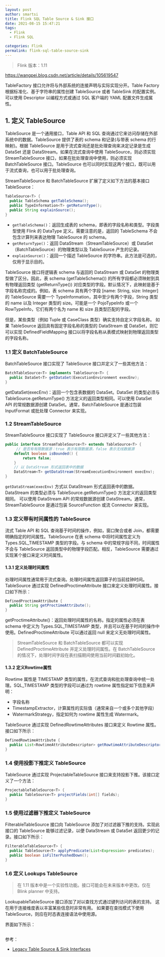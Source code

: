 ```yaml
---
layout: post
author: smartsi
title: Flink SQL Table Source & Sink 接口
date: 2021-08-15 15:47:21
tags:
  - Flink
  - Flink SQL

categories: Flink
permalink: flink-sql-table-source-sink
---
```


> Flink 版本：1.11


https://wangpei.blog.csdn.net/article/details/105619547

TableFactory 接口允许将与外部系统的连接声明与实际实现分开。Table Factory 根据标准化、基于字符串的属性创建 TableSource 或者 TableSink 的配置实例。可以使用 Descriptor 以编程方式或通过 SQL 客户端的 YAML 配置文件生成属性。

## 1. 定义 TableSource

TableSource 是一个通用接口，Table API 和 SQL 查询通过它来访问存储在外部系统中的数据。TableSource 提供了表的 schema 和记录(与带表 schema 的行映射)。根据 TableSource 是用于流式查询还是批处理查询来决定记录是生成 DataSet 还是 DataStream。如果在流式查询中使用 TableSource，则必须实现 StreamTableSource 接口，如果在批处理查询中使用，则必须实现 BatchTableSource 接口。TableSource 也可以同时实现这两个接口，既可以用于流式查询，也可以用于批处理查询。

StreamTableSource 和 BatchTableSource 扩展了定义如下方法的基本接口 TableSource：
```java
TableSource<T> {
  public TableSchema getTableSchema();
  public TypeInformation<T> getReturnType();
  public String explainSource();
}
```
- `getTableSchema()`：返回生成表的 schema，即表的字段名称和类型。字段类型使用 Flink 的 DataType 定义。需要注意的是，返回的 TableSchema 不会包含计算列来表达物理 TableSource 的 schema。
- `getReturnType()`：返回 DataStream（StreamTableSource）或 DataSet（BatchTableSource）的物理类型以及 TableSource 产生的记录。
- `explainSource()`：返回一个描述 TableSource 的字符串。此方法是可选的，仅用于显示目的。

TableSource 接口将逻辑表 schema 与返回的 DataStream 或 DataSet 的物理类型做了区分。因此，表 schema (getTableSchema()) 的所有字段都必须映射到具有物理返回类型 (getReturnType()) 对应类型的字段。默认情况下，此映射是基于字段名称完成的。例如，表 schema 具有两个字段 [name: String, size: Integer] 的 TableSource 需要一个 TypeInformation，其中至少有两个字段，String 类型的 name 以及 Integer 类型的 size。可能是一个 PojoTypeInfo 或一个 RowTypeInfo，它们有两个名为 name 和 size 且类型匹配的字段。

但是，某些类型（例如 Tuple 或 CaseClass 类型）确实支持自定义字段名称。 如果 TableSource 返回具有固定字段名称的类型的 DataStream 或 DataSet，则它可以实现 DefinedFieldMapping 接口以将字段名称从表模式映射到物理返回类型的字段名称。

### 1.1 定义 BatchTableSource

BatchTableSource 接口实现了 TableSource 接口并定义了一些其他方法：
```java
BatchTableSource<T> implements TableSource<T> {
  public DataSet<T> getDataSet(ExecutionEnvironment execEnv);
}
```
getDataSet(execEnv)：返回一个包含表数据的 DataSet。DataSet 的类型必须与 TableSource.getReturnType() 方法定义的返回类型相同。可以使用 DataSet API 的常规数据源创建 DataSet。通常，BatchTableSource 是通过包装 InputFormat 或批处理 Connector 来实现。

### 1.2 StreamTableSource

StreamTableSource 接口实现了 TableSource 接口并定义了一些其他方法：
```java
public interface StreamTableSource<T> extends TableSource<T> {
     // 是否有有限数据源：true 表示有限数据源，false 表示无线数据源
    default boolean isBounded() {
        return false;
    }
    // 以 DataStream 形式返回表中的数据
    DataStream<T> getDataStream(StreamExecutionEnvironment execEnv);
}
```
`getDataStream(execEnv)` 方式以 DataStream 形式返回表中的数据。DataStream 的类型必须与 TableSource.getReturnType() 方法定义的返回类型相同。 可以使用 DataStream API 的常规数据源创建 DataStream。通常，StreamTableSource 是通过包装 SourceFunction 或流 Connector 来实现。

### 1.3 定义带有时间属性的 TableSource

流式 Table API 和 SQL 查询基于时间的操作，例如，窗口聚合或者 Join，都需要明确指定的时间属性。TableSource 在表 schema 中将时间属性定义为 Types.SQL_TIMESTAMP 类型的字段。与 schema 中的常规字段不同，时间属性不会与 TableSource 返回类型中的物理字段匹配。相反，TableSource 需要通过实现某个接口来定义时间属性。

#### 1.3.1 定义处理时间属性

处理时间属性通常用于流式查询。处理时间属性返回算子的当前挂钟时间。TableSource 通过实现 DefinedProctimeAttribute 接口来定义处理时间属性。接口如下所示：
```java
DefinedProctimeAttribute {
  public String getProctimeAttribute();
}
```
getProctimeAttribute()：返回处理时间属性的名称。指定的属性必须在表 schema 中定义为 Types.SQL_TIMESTAMP 类型，并且可以在基于时间的操作中使用。DefinedProctimeAttribute 可以通过返回 null 来定义无处理时间属性。

> StreamTableSource 和 BatchTableSource 都可以实现 DefinedProctimeAttribute 并定义处理时间属性。在 BatchTableSource 的情况下，处理时间字段在表扫描期间使用当前时间戳初始化。

#### 1.3.2 定义Rowtime属性

Rowtime 属性是 TIMESTAMP 类型的属性，在流式查询和批处理查询中统一处理。SQL_TIMESTAMP 类型的字段可以通过为 rowtime 属性指定如下信息来声明：
- 字段名称
- TimestampExtractor，计算属性的实际值（通常来自一个或多个其他字段）
- WatermarkStrategy，指定如何为 rowtime 属性生成 Watermark。

TableSource 通过实现 DefinedRowtimeAttributes 接口来定义 Rowtime 属性。接口如下所示：
```java
DefinedRowtimeAttribute {
  public List<RowtimeAttributeDescriptor> getRowtimeAttributeDescriptors();
}
```

### 1.4 使用投影下推定义 TableSource

TableSource 通过实现 ProjectableTableSource 接口来支持投影下推。该接口定义了一个方法：
```java
ProjectableTableSource<T> {
  public TableSource<T> projectFields(int[] fields);
}
```

### 1.5 使用过滤器下推定义 TableSource

FilterableTableSource 接口向 TableSource 添加了对过滤器下推的支持。实现此接口的 TableSource 能够过滤记录，以便 DataStream 或 DataSet 返回更少的记录。接口如下所示：
```java
FilterableTableSource<T> {
  public TableSource<T> applyPredicate(List<Expression> predicates);
  public boolean isFilterPushedDown();
}
```

### 1.6 定义 Lookups TableSource

> 在 1.11 版本中是一个实验性功能。接口可能会在未来版本中更改。仅在 Blink planner 中支持。

LookupableTableSource 接口添加了对以查找方式通过键列访问的表的支持。 这在用于连接维度表以丰富某些信息时非常有用。 如果要在查找模式下使用 TableSource，则应在时态表连接语法中使用源。

界面如下所示：

```java

```

参考：
- [Legacy Table Source & Sink Interfaces](https://ci.apache.org/projects/flink/flink-docs-release-1.11/dev/table/legacySourceSinks.html)

